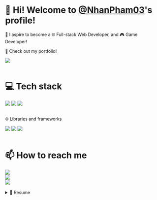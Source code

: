 <h1>👋 Hi! Welcome to <a href='https://github.com/NhanPham03'>@NhanPham03</a>'s profile!</h1>

<p>🔰 I aspire to become a 🌐 Full-stack Web Developer, and 🎮 Game Developer!</p>

<div>
    <p>👀 Check out my portfolio!</p>
    <div>
        <a href='https://lostveil.netlify.app/'>
            <img src='https://img.shields.io/badge/Netlify-00C7B7?style=for-the-badge&logo=netlify&logoColor=white' />
        </a>
    </div>
</div><br>

<div>
    <h1>💻 Tech stack</h1>
    <div>
        <img src='https://img.shields.io/badge/Node%20js-339933?style=for-the-badge&logo=nodedotjs&logoColor=white' />
        <img src='https://img.shields.io/badge/TypeScript-007ACC?style=for-the-badge&logo=typescript&logoColor=white' />
        <img src='https://img.shields.io/badge/JavaScript-323330?style=for-the-badge&logo=javascript&logoColor=F7DF1E' />
    </div><br>
    <div>
        <p>🌐 Libraries and frameworks</p>
        <div>
            <img src='https://img.shields.io/badge/React-20232A?style=for-the-badge&logo=react&logoColor=61DAFB' />
            <img src='https://img.shields.io/badge/Tailwind_CSS-38B2AC?style=for-the-badge&logo=tailwind-css&logoColor=white' />
            <img src='https://img.shields.io/badge/Express%20js-000000?style=for-the-badge&logo=express&logoColor=white' />
        </div>
    </div>
</div><br>

<div>
    <h1>📫 How to reach me</h1>
    <div>
        <div>
            <a href='mailto:ph.nhan03@gmail.com'>
                <img src='https://img.shields.io/badge/Gmail-D14836?style=for-the-badge&logo=gmail&logoColor=white' />
            </a>
        </div>
        <div>
            <a href='https://lostveil.itch.io/'>
                <img src='https://img.shields.io/badge/Itch.io-FA5C5C?style=for-the-badge&logo=itchdotio&logoColor=white' />
            </a>
        </div>
        <div>
            <a href='https://www.linkedin.com/in/nhan-pham-2a5aab328/'>
                <img src='https://img.shields.io/badge/LinkedIn-0077B5?style=for-the-badge&logo=linkedin&logoColor=white' />
            </a>
        </div>
    </div>
</div><br>

<details>
    <summary>📃 Résume</summary>

## Education
- 📚 **Information Technology - Software Engineering**\
📅 2021 - 2025\
📍 **HCMC University of Technology and Education** - Ho Chi Minh, Vietnam

- 📚 **Full-stack Web Development**\
📅 2022 - Now\
📎 **Self-taught**

- 📚 **Front-End Development - UI/UX Design**\
📅 2022 - Now\
📎 **Self-taught**

- 📚 **Game Development**\
📅 2024 - On hold\
📎 **Self-taught**

## Experience
- 📚 **Front-End Developer (React)**\
📅 Jun 2024 - Aug 2024\
📝 Intern\
📍 **FPT Software Academy (FSA)** - Ho Chi Minh, Vietnam

</details>
